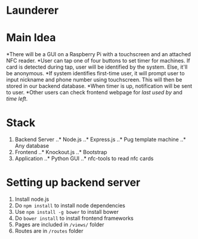 # Launderer

# Main Idea
*There will be a GUI on a Raspberry Pi with a touchscreen and an attached NFC reader.
*User can tap one of four buttons to set timer for machines. If card is detected during tap, user will be identified by the system. Else, it'll be anonymous.
*If system identifies first-time user, it will prompt user to input nickname and phone number using touchscreen. This will then be stored in our backend database.
*When timer is up, notification will be sent to user.
*Other users can check frontend webpage for *last used by* and *time left*.

# Stack
1. Backend Server
..* Node.js
..* Express.js
..* Pug template machine
..* Any database
2. Frontend
..* Knockout.js
..* Bootstrap
3. Application
..* Python GUI
..* nfc-tools to read nfc cards

# Setting up backend server
1. Install node.js
2. Do `npm install` to install node dependencies
3. Use `npm install -g bower` to install bower
4. Do `bower install` to install frontend frameworks
5. Pages are included in `/views/` folder
6. Routes are in `/routes` folder